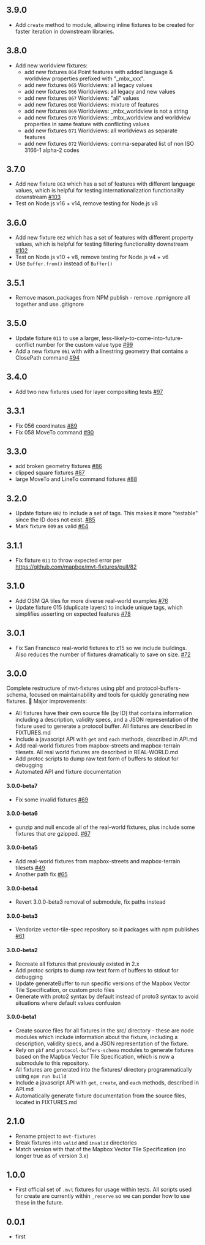 ## 3.9.0

* Add `create` method to module, allowing inline fixtures to be created for faster iteration in downstream libraries.

## 3.8.0

* Add new worldview fixtures:
  * add new fixtures `064` Point features with added language & worldview properties prefixed with "_mbx_xxx".
  * add new fixtures `065` Worldviews: all legacy values
  * add new fixtures `066` Worldviews: all legacy and new values
  * add new fixtures `067` Worldviews: "all" values
  * add new fixtures `068` Worldviews: mixture of features
  * add new fixtures `069` Worldviews: _mbx_worldview is not a string
  * add new fixtures `070` Worldviews: _mbx_worldview and worldview properties in same feature with conflicting values
  * add new fixtures `071` Worldviews: all worldviews as separate features
  * add new fixtures `072` Worldviews: comma-separated list of non ISO 3166-1 alpha-2 codes

## 3.7.0
* Add new fixture `063` which has a set of features with different language values, which is helpful for testing internationalization functionality downstream [#103](https://github.com/mapbox/mvt-fixtures/pull/103)
* Test on Node.js v16 + v14, remove testing for Node.js v8

## 3.6.0

* Add new fixture `062` which has a set of features with different property values, which is helpful for testing filtering functionality downstream [#102](https://github.com/mapbox/mvt-fixtures/pull/102)
* Test on Node.js v10 + v8, remove testing for Node.js v4 + v6
* Use `Buffer.from()` instead of `Buffer()`

## 3.5.1

* Remove mason_packages from NPM publish - remove .npmignore all together and use .gitignore

## 3.5.0

* Update fixture `011` to use a larger, less-likely-to-come-into-future-conflict number for the custom value type [#99](https://github.com/mapbox/mvt-fixtures/pull/99)
* Add a new fixture `061` with with a linestring geometry that contains a ClosePath command [#94](https://github.com/mapbox/mvt-fixtures/pull/94)

## 3.4.0

* Add two new fixtures used for layer compositing tests [#97](https://github.com/mapbox/mvt-fixtures/pull/97)

## 3.3.1

* Fix 056 coordinates [#89](https://github.com/mapbox/mvt-fixtures/issues/89)
* Fix 058 MoveTo command [#90](https://github.com/mapbox/mvt-fixtures/issues/90)

## 3.3.0

* add broken geometry fixtures [#86](https://github.com/mapbox/mvt-fixtures/pull/86)
* clipped square fixtures [#87](https://github.com/mapbox/mvt-fixtures/pull/87)
* large MoveTo and LineTo command fixtures [#88](https://github.com/mapbox/mvt-fixtures/pull/88)

## 3.2.0

* Update fixture `002` to include a set of tags. This makes it more "testable" since the ID does not exist. [#85](https://github.com/mapbox/mvt-fixtures/pull/85)
* Mark fixture `009` as valid [#64](https://github.com/mapbox/mvt-fixtures/issues/64)

## 3.1.1

* Fix fixture `011` to throw expected error per https://github.com/mapbox/mvt-fixtures/pull/82

## 3.1.0

* Add OSM QA tiles for more diverse real-world examples [#76](https://github.com/mapbox/mvt-fixtures/issues/76)
* Update fixture 015 (duplicate layers) to include unique tags, which simplifies asserting on expected features [#78](https://github.com/mapbox/mvt-fixtures/pull/78)

## 3.0.1

* Fix San Francisco real-world fixtures to z15 so we include buildings. Also reduces the number of fixtures dramatically to save on size. [#72](https://github.com/mapbox/mvt-fixtures/pull/72)

## 3.0.0

Complete restructure of mvt-fixtures using pbf and protocol-buffers-schema, focused on maintainability and tools for quickly generating new fixtures. :tada: Major improvements:

* All fixtures have their own source file (by ID) that contains information including a description, validity specs, and a JSON representation of the fixture used to generate a protocol buffer. All fixtures are described in FIXTURES.md
* Include a javascript API with `get` and `each` methods, described in API.md
* Add real-world fixtures from mapbox-streets and mapbox-terrain tilesets. All real world fixtures are described in REAL-WORLD.md
* Add protoc scripts to dump raw text form of buffers to stdout for debugging
* Automated API and fixture documentation

#### 3.0.0-beta7

- Fix some invalid fixtures [#69](https://github.com/mapbox/mvt-fixtures/pull/69)

#### 3.0.0-beta6

- gunzip and null encode all of the real-world fixtures, plus include some fixtures that _are_ gzipped. [#67](https://github.com/mapbox/mvt-fixtures/commits/master)

#### 3.0.0-beta5

- Add real-world fixtures from mapbox-streets and mapbox-terrain tilesets [#49](https://github.com/mapbox/mvt-fixtures/issues/49)
- Another path fix [#65](https://github.com/mapbox/mvt-fixtures/pull/65)

#### 3.0.0-beta4

- Revert 3.0.0-beta3 removal of submodule, fix paths instead

#### 3.0.0-beta3

- Vendorize vector-tile-spec repository so it packages with npm publishes [#61](https://github.com/mapbox/mvt-fixtures/issues/61)

#### 3.0.0-beta2

- Recreate all fixtures that previously existed in 2.x
- Add protoc scripts to dump raw text form of buffers to stdout for debugging
- Update generateBuffer to run specific versions of the Mapbox Vector Tile Specification, or custom proto files
- Generate with proto2 syntax by default instead of proto3 syntax to avoid situations where default values confusion

#### 3.0.0-beta1

- Create source files for all fixtures in the src/ directory - these are node modules which include information about the fixture, including a description, validity specs, and a JSON representation of the fixture.
- Rely on `pbf` and `protocol-buffers-schema` modules to generate fixtures based on the Mapbox Vector Tile Specification, which is now a submodule to this repository.
- All fixtures are generated into the fixtures/ directory programmatically using `npm run build`
- Include a javascript API with `get`, `create`, and `each` methods, described in API.md
- Automatically generate fixture documentation from the source files, located in FIXTURES.md

## 2.1.0

- Rename project to `mvt-fixtures`
- Break fixtures into `valid` and `invalid` directories
- Match version with that of the Mapbox Vector Tile Specification (no longer true as of version 3.x)

## 1.0.0

- First official set of `.mvt` fixtures for usage within tests. All scripts used for create are currently within `_reserve` so we can ponder how to use these in the future.

## 0.0.1

- first
